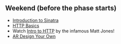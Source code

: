 ## Weekend (before the phase starts)

* [Introduction to
Sinatra](http://net.tutsplus.com/tutorials/ruby/singing-with-sinatra)
* [HTTP Basics](http://www3.ntu.edu.sg/home/ehchua/programming/webprogramming/http_basics.html)
* Watch [Intro to HTTP](https://talks.devbootcamp.com/http-basics) by the infamous Matt Jones!
* [AR Design Your Own](../../../../activerecord-design-your-own-challenge)
